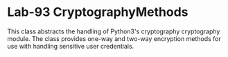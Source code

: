 # Lab-93 CryptographyMethods
This class abstracts the handling of Python3's cryptography cryptography module.  The class provides one-way and two-way encryption methods for use with handling sensitive user credentials.